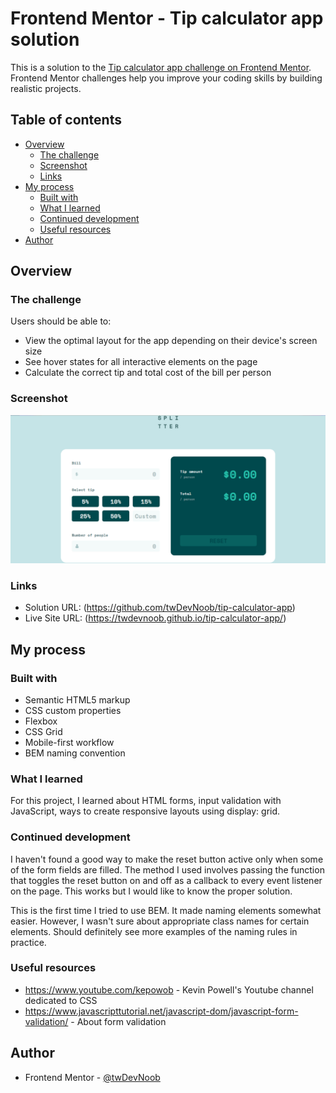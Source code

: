 # Frontend Mentor - Tip calculator app solution

This is a solution to the [Tip calculator app challenge on Frontend Mentor](https://www.frontendmentor.io/challenges/tip-calculator-app-ugJNGbJUX). Frontend Mentor challenges help you improve your coding skills by building realistic projects.

## Table of contents

-   [Overview](#overview)
    -   [The challenge](#the-challenge)
    -   [Screenshot](#screenshot)
    -   [Links](#links)
-   [My process](#my-process)
    -   [Built with](#built-with)
    -   [What I learned](#what-i-learned)
    -   [Continued development](#continued-development)
    -   [Useful resources](#useful-resources)
-   [Author](#author)

## Overview

### The challenge

Users should be able to:

-   View the optimal layout for the app depending on their device's screen size
-   See hover states for all interactive elements on the page
-   Calculate the correct tip and total cost of the bill per person

### Screenshot

![](./images/screenshot.png)

### Links

-   Solution URL: (https://github.com/twDevNoob/tip-calculator-app)
-   Live Site URL: (https://twdevnoob.github.io/tip-calculator-app/)

## My process

### Built with

-   Semantic HTML5 markup
-   CSS custom properties
-   Flexbox
-   CSS Grid
-   Mobile-first workflow
-   BEM naming convention

### What I learned

For this project, I learned about HTML forms, input validation with JavaScript, ways to create responsive layouts using display: grid.

### Continued development

I haven't found a good way to make the reset button active only when some of the form fields are filled. The method I used involves passing the function that toggles the reset button on and off as a callback to every event listener on the page. This works but I would like to know the proper solution.

This is the first time I tried to use BEM. It made naming elements somewhat easier. However, I wasn't sure about appropriate class names for certain elements. Should definitely see more examples of the naming rules in practice.

### Useful resources

-   https://www.youtube.com/kepowob - Kevin Powell's Youtube channel dedicated to CSS
-   https://www.javascripttutorial.net/javascript-dom/javascript-form-validation/ - About form validation

## Author

-   Frontend Mentor - [@twDevNoob](https://www.frontendmentor.io/profile/twDevNoob)
